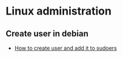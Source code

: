 # Linux administration

## Create user in debian

* [How to create user and add it to sudoers](https://www.digitalocean.com/community/tutorials/how-to-add-and-delete-users-on-debian-8)
